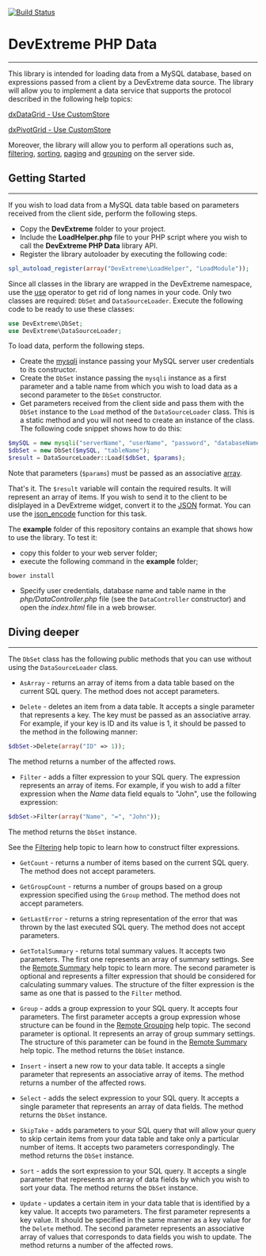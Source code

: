 [![Build Status](https://travis-ci.org/NickMitrokhin/mytestrep.svg?branch=master)](https://travis-ci.org/NickMitrokhin/mytestrep)
# DevExtreme PHP Data
---

This library is intended for loading data from a MySQL database, based on expressions passed from a client by a DevExtreme data source. The library will allow you to implement a data service that supports
the protocol described in the following help topics:

[dxDataGrid - Use CustomStore](https://js.devexpress.com/Documentation/16_2/Guide/UI_Widgets/Data_Grid/Use_CustomStore/)

[dxPivotGrid - Use CustomStore](https://js.devexpress.com/Documentation/16_2/Guide/UI_Widgets/Pivot_Grid/Use_CustomStore/)

Moreover, the library will allow you to perform all operations such as, [filtering](https://js.devexpress.com/Documentation/16_2/Guide/Data_Layer/Data_Layer/#Data_Layer_Data_Layer_Reading_Data_Filtering),
[sorting](https://js.devexpress.com/Documentation/16_2/Guide/Data_Layer/Data_Layer/#Data_Layer_Data_Layer_Reading_Data_Sorting), [paging](https://js.devexpress.com/Documentation/16_2/Guide/Data_Layer/Data_Layer/#Data_Layer_Data_Layer_Reading_Data_Paging) and [grouping](https://js.devexpress.com/Documentation/16_2/Guide/Data_Layer/Data_Layer/#Data_Layer_Data_Layer_Reading_Data_Grouping) on the server side.



## Getting Started
---

If you wish to load data from a MySQL data table based on parameters received from the client side, perform the following steps.

* Copy the __DevExtreme__ folder to your project.
* Include the __LoadHelper.php__ file to your PHP script where you wish to call the __DevExtreme PHP Data__ library API.
* Register the library autoloader by executing the following code:

```PHP
spl_autoload_register(array("DevExtreme\LoadHelper", "LoadModule"));
```

Since all classes in the library are wrapped in the DevExtreme namespace, use the [use](http://php.net/manual/en/language.namespaces.importing.php)
operator to get rid of long names in your code. Only two classes are required: ```DbSet``` and ```DataSourceLoader```. Execute the following code to be ready to use these classes:

```PHP
use DevExtreme\DbSet;
use DevExtreme\DataSourceLoader;
```

To load data, perform the following steps.

* Create the [mysqli](http://php.net/manual/en/book.mysqli.php) instance passing your MySQL server user credentials to its constructor.
* Create the ```DbSet``` instance passing the ```mysqli``` instance as a first parameter and a table name from which you wish to load data as a second parameter
to the ```DbSet``` constructor.
* Get parameters received from the client side and pass them with the ```DbSet``` instance to the ```Load``` method of the ```DataSourceLoader``` class. This
is a static method and you will not need to create an instance of the class. The following code snippet shows how to do this:

```PHP
$mySQL = new mysqli("serverName", "userName", "password", "databaseName");
$dbSet = new DbSet($mySQL, "tableName");
$result = DataSourceLoader::Load($dbSet, $params);
```
Note that parameters (```$params```) must be passed as an associative [array](http://php.net/manual/en/language.types.array.php).

That's it. The ```$result``` variable will contain the required results. It will represent an array of items. If you wish to send it to the client to be
dislplayed in a DevExtreme widget, convert it to the [JSON](https://en.wikipedia.org/wiki/JSON) format. You can use the [json_encode](http://php.net/manual/en/function.json-encode.php) function
for this task.

The __example__ folder of this repository contains an example that shows how to use the library. To test it:
* copy this folder to your web server folder;
* execute the following command in the __example__ folder;
```
bower install
```
* Specify user credentials, database name and table name in the _php/DataController.php_ file (see the ```DataController``` constructor) and open the _index.html_ file in a web browser.



## Diving deeper
---

The ```DbSet``` class has the following public methods that you can use without using the ```DataSourceLoader``` class.
* ```AsArray``` - returns an array of items from a data table based on the current SQL query.
The method does not accept parameters.


* ```Delete``` - deletes an item from a data table.
It accepts a single parameter that represents a key. The key must be passed as an associative array. For example, if your key is ID and its value is 1, it should be passed to the method in the following manner:

```PHP
$dbSet->Delete(array("ID" => 1));
```
The method returns a number of the affected rows.


* ```Filter``` - adds a filter expression to your SQL query.
The expression represents an array of items. For example, if you wish to add a filter expression when
the _Name_ data field equals to "John", use the following expression:

```PHP
$dbSet->Filter(array("Name", "=", "John"));
```
The method returns the ```DbSet``` instance.

See the [Filtering](https://js.devexpress.com/Documentation/16_2/Guide/Data_Layer/Data_Layer/#Data_Layer_Data_Layer_Reading_Data_Filtering) help topic to learn how
to construct filter expressions.


* ```GetCount``` - returns a number of items based on the current SQL query.
The method does not accept parameters.


* ```GetGroupCount``` - returns a number of groups based on a group expression specified using the ```Group``` method.
The method does not accept parameters.


* ```GetLastError``` - returns a string representation of the error that was thrown by the last executed SQL query.
The method does not accept parameters.


* ```GetTotalSummary``` - returns total summary values.
It accepts two parameters. The first one represents an array of summary settings. See the [Remote Summary](https://js.devexpress.com/Documentation/16_2/Guide/UI_Widgets/Data_Grid/Use_CustomStore/#UI_Widgets_Data_Grid_Use_CustomStore_Remote_Operations_Advanced_Remote_Operations_Remote_Summary)
help topic to learn more.
The second parameter is optional and represents a filter expression that should be considered for calculating summary values. The structure of the filter expression is the same as one
that is passed to the ```Filter``` method.


* ```Group``` - adds a group expression to your SQL query.
It accepts four parameters. The first parameter accepts a group expression whose structure can be found in the [Remote Grouping](https://js.devexpress.com/Documentation/16_2/Guide/UI_Widgets/Data_Grid/Use_CustomStore/#UI_Widgets_Data_Grid_Use_CustomStore_Remote_Operations_Advanced_Remote_Operations_Remote_Grouping) help topic.
The second parameter is optional. It represents an array of group summary settings. The structure of this parameter can be found in the [Remote Summary](https://js.devexpress.com/Documentation/16_2/Guide/UI_Widgets/Data_Grid/Use_CustomStore/#UI_Widgets_Data_Grid_Use_CustomStore_Remote_Operations_Advanced_Remote_Operations_Remote_Summary)
help topic.
The method returns the ```DbSet``` instance.


* ```Insert``` - insert a new row to your data table.
It accepts a single parameter that represents an associative array of items.
The method returns a number of the affected rows.


* ```Select``` - adds the select expression to your SQL query.
It accepts a single parameter that represents an array of data fields.
The method returns the ```DbSet``` instance.


* ```SkipTake``` - adds parameters to your SQL query that will allow your query to skip certain items from your data table and take only a particular number of items.
It accepts two parameters correspondingly.
The method returns the ```DbSet``` instance.


* ```Sort``` - adds the sort expression to your SQL query.
It accepts a single parameter that represents an array of data fields by which you wish to sort your data.
The method returns the ```DbSet``` instance.


* ```Update``` - updates a certain item in your data table that is identified by a key value.
It accepts two parameters. The first parameter represents a key value. It should be specified in the same manner as a key value for the ```Delete``` method.
The second parameter represents an associative array of values that corresponds to data fields you wish to update.
The method returns a number of the affected rows.
